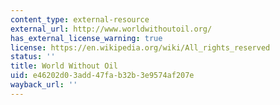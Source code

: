 ```yaml
---
content_type: external-resource
external_url: http://www.worldwithoutoil.org/
has_external_license_warning: true
license: https://en.wikipedia.org/wiki/All_rights_reserved
status: ''
title: World Without Oil
uid: e46202d0-3add-47fa-b32b-3e9574af207e
wayback_url: ''
---
```

